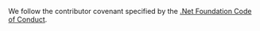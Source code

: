 We follow the contributor covenant specified by the [.Net Foundation Code of Conduct](https://dotnetfoundation.org/about/code-of-conduct).
